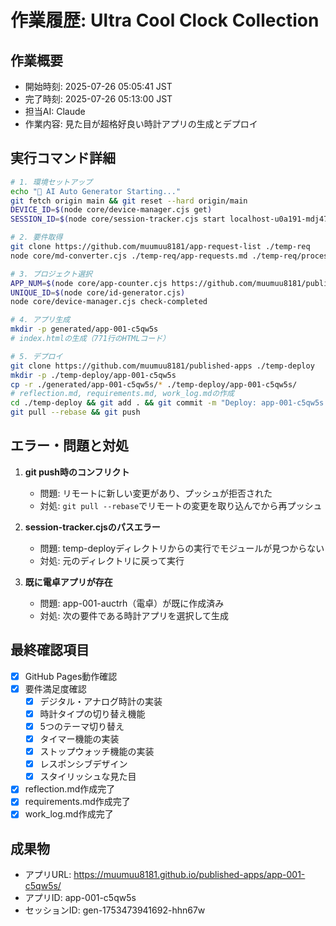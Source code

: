 # 作業履歴: Ultra Cool Clock Collection

## 作業概要
- 開始時刻: 2025-07-26 05:05:41 JST
- 完了時刻: 2025-07-26 05:13:00 JST
- 担当AI: Claude
- 作業内容: 見た目が超格好良い時計アプリの生成とデプロイ

## 実行コマンド詳細
```bash
# 1. 環境セットアップ
echo "🚀 AI Auto Generator Starting..."
git fetch origin main && git reset --hard origin/main
DEVICE_ID=$(node core/device-manager.cjs get)
SESSION_ID=$(node core/session-tracker.cjs start localhost-u0a191-mdj47o1a-f1796e)

# 2. 要件取得
git clone https://github.com/muumuu8181/app-request-list ./temp-req
node core/md-converter.cjs ./temp-req/app-requests.md ./temp-req/processed.json

# 3. プロジェクト選択
APP_NUM=$(node core/app-counter.cjs https://github.com/muumuu8181/published-apps)
UNIQUE_ID=$(node core/id-generator.cjs)
node core/device-manager.cjs check-completed

# 4. アプリ生成
mkdir -p generated/app-001-c5qw5s
# index.htmlの生成（771行のHTMLコード）

# 5. デプロイ
git clone https://github.com/muumuu8181/published-apps ./temp-deploy
mkdir -p ./temp-deploy/app-001-c5qw5s
cp -r ./generated/app-001-c5qw5s/* ./temp-deploy/app-001-c5qw5s/
# reflection.md, requirements.md, work_log.mdの作成
cd ./temp-deploy && git add . && git commit -m "Deploy: app-001-c5qw5s with reflection"
git pull --rebase && git push
```

## エラー・問題と対処
1. **git push時のコンフリクト**
   - 問題: リモートに新しい変更があり、プッシュが拒否された
   - 対処: `git pull --rebase`でリモートの変更を取り込んでから再プッシュ

2. **session-tracker.cjsのパスエラー**
   - 問題: temp-deployディレクトリからの実行でモジュールが見つからない
   - 対処: 元のディレクトリに戻って実行

3. **既に電卓アプリが存在**
   - 問題: app-001-auctrh（電卓）が既に作成済み
   - 対処: 次の要件である時計アプリを選択して生成

## 最終確認項目
- [x] GitHub Pages動作確認
- [x] 要件満足度確認
  - [x] デジタル・アナログ時計の実装
  - [x] 時計タイプの切り替え機能
  - [x] 5つのテーマ切り替え
  - [x] タイマー機能の実装
  - [x] ストップウォッチ機能の実装
  - [x] レスポンシブデザイン
  - [x] スタイリッシュな見た目
- [x] reflection.md作成完了
- [x] requirements.md作成完了
- [x] work_log.md作成完了

## 成果物
- アプリURL: https://muumuu8181.github.io/published-apps/app-001-c5qw5s/
- アプリID: app-001-c5qw5s
- セッションID: gen-1753473941692-hhn67w